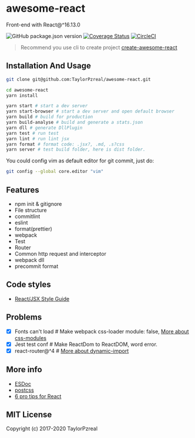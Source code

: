 # awesome-react

Front-end with React@^16.13.0

![GitHub package.json version](https://img.shields.io/github/package-json/v/TaylorPzreal/awesome-react.svg)
[![Coverage Status](https://coveralls.io/repos/github/TaylorPzreal/awesome-react/badge.svg?branch=master)](https://coveralls.io/github/TaylorPzreal/awesome-react?branch=master)
[![CircleCI](https://circleci.com/gh/TaylorPzreal/awesome-react.svg?style=svg)](https://circleci.com/gh/TaylorPzreal/awesome-react)

> Recommend you use cli to create project [create-awesome-react](https://github.com/TaylorPzreal/create-awesome-react)

## Installation And Usage

```bash
git clone git@github.com:TaylorPzreal/awesome-react.git

cd awesome-react
yarn install

yarn start # start a dev server
yarn start-browser # start a dev server and open default browser
yarn build # build for production
yarn build-analyse # build and generate a stats.json
yarn dll # generate DllPlugin
yarn test # run test
yarn lint # run lint jsx
yarn format # format code: .jsx?, .md, .s?css
yarn server # test build folder, here is dist folder.
```

You could config vim as default editor for git commit, just do:

```bash
git config --global core.editor "vim"
```

## Features

- npm init & gitignore
- File structure
- commitlint
- eslint
- format(prettier)
- webpack
- Test
- Router
- Common http request and interceptor
- webpack dll
- precommit format

## Code styles

- [React/JSX Style Guide](https://github.com/airbnb/javascript/tree/master/react)

## Problems

- [x] Fonts can't load # Make webpack css-loader module: false, [More about css-modules](https://github.com/css-modules/css-modules)
- [x] Jest test conf # Make ReactDom to ReactDOM, word error.
- [x] react-router@^4 # [More about dynamic-import](https://github.com/ReactTraining/react-router/blob/master/packages/react-router-dom/docs/guides/code-splitting.md)

## More info

- [ESDoc](./docs/esdoc.md)
- [postcss](./docs/postcss.md)
- [6 pro tips for React](./docs/best-practice.md)

## MIT License

Copyright (c) 2017-2020 TaylorPzreal
